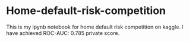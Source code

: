 # Home-default-risk-competition
This is my ipynb notebook for home default risk competition on kaggle. I have achieved ROC-AUC: 0.785 private score.
